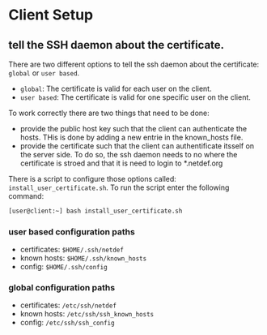 # Client Setup

## tell the SSH daemon about the certificate.
There are two different options to tell the ssh daemon about the certificate: `global` or `user based`.

* `global`: The certificate is valid for each user on the client.
* `user based`: The certificate is valid for one specific user on the client.

To work correctly there are two things that need to be done:
* provide the public host key such that the client can authenticate the hosts. THis is done by adding a new entrie in the known_hosts file.
* provide the certificate such that the client can authentificate itsself on the server side. To do so, the ssh daemon needs to no where the certificate is stroed and that it is need to login to *.netdef.org


There is a script to configure those options called: `install_user_certificate.sh`. To run the script enter the following command:
```bash
[user@client:~] bash install_user_certificate.sh
```

### user based configuration paths
* certificates: `$HOME/.ssh/netdef`
* known hosts: `$HOME/.ssh/known_hosts`
* config: `$HOME/.ssh/config`

### global configuration paths
* certificates: `/etc/ssh/netdef`
* known hosts: `/etc/ssh/ssh_known_hosts`
* config: `/etc/ssh/ssh_config`